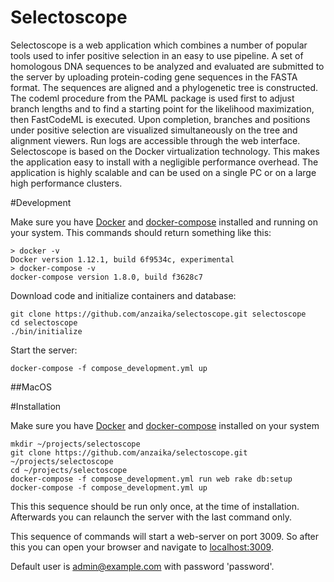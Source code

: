 Selectoscope
================

Selectoscope is a web application which combines a number of popular tools used to infer positive selection in an easy to use pipeline. A set of homologous DNA sequences to be analyzed and evaluated are submitted to the server by uploading protein-coding gene sequences in the FASTA format. The sequences are aligned and a phylogenetic tree is constructed. The codeml procedure from the PAML package is used first to adjust branch lengths and to find a starting point for the likelihood maximization, then FastCodeML is executed. Upon completion, branches and positions under positive selection are visualized simultaneously on the tree and alignment viewers. Run logs are accessible through the web interface. Selectoscope is based on the Docker virtualization technology. This makes the application easy to install with a negligible performance overhead. The application is highly scalable and can be used on a single PC or on a large high performance clusters.

#Development

Make sure you have [Docker](https://docs.docker.com/engine/installation/) and [docker-compose](https://docs.docker.com/compose/install/) installed and running on your system.
This commands should return something like this:

```
> docker -v
Docker version 1.12.1, build 6f9534c, experimental
> docker-compose -v
docker-compose version 1.8.0, build f3628c7
```

Download code and initialize containers and database:

```
git clone https://github.com/anzaika/selectoscope.git selectoscope
cd selectoscope
./bin/initialize
```

Start the server:

```
docker-compose -f compose_development.yml up
```

##MacOS


#Installation

Make sure you have [Docker](https://docs.docker.com/engine/installation/) and [docker-compose](https://docs.docker.com/compose/install/) installed on your system

```
mkdir ~/projects/selectoscope
git clone https://github.com/anzaika/selectoscope.git ~/projects/selectoscope
cd ~/projects/selectoscope
docker-compose -f compose_development.yml run web rake db:setup
docker-compose -f compose_development.yml up
```

This this sequence should be run only once, at the time of installation.
Afterwards you can relaunch the server with the last command only.

This sequence of commands will start a web-server on port 3009. So after this you can open your browser and navigate to
[localhost:3009](http://localhost:3009).

Default user is admin@example.com with password 'password'.
